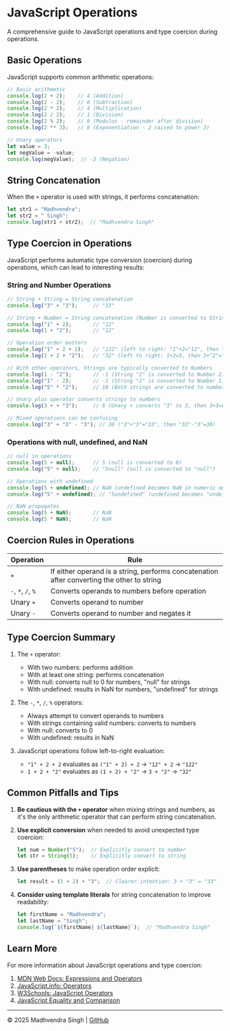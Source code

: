 # JavaScript Operations

A comprehensive guide to JavaScript operations and type coercion during operations.

## Basic Operations

JavaScript supports common arithmetic operations:

```javascript
// Basic arithmetic
console.log(2 + 2);    // 4 (Addition)
console.log(2 - 2);    // 0 (Subtraction)
console.log(2 * 2);    // 4 (Multiplication)
console.log(2 / 2);    // 1 (Division)
console.log(2 % 2);    // 0 (Modulus - remainder after division)
console.log(2 ** 3);   // 8 (Exponentiation - 2 raised to power 3)

// Unary operators
let value = 3;
let negValue = -value;
console.log(negValue);  // -3 (Negation)
```

## String Concatenation

When the `+` operator is used with strings, it performs concatenation:

```javascript
let str1 = "Madhvendra";
let str2 = " Singh";
console.log(str1 + str2);  // "Madhvendra Singh"
```

## Type Coercion in Operations

JavaScript performs automatic type conversion (coercion) during operations, which can lead to interesting results:

### String and Number Operations

```javascript
// String + String = String concatenation
console.log("3" + "3");     // "33"

// String + Number = String concatenation (Number is converted to String)
console.log("1" + 2);       // "12"
console.log(1 + "2");       // "12"

// Operation order matters
console.log("1" + 2 + 2);   // "122" (left to right: "1"+2="12", then "12"+2="122")
console.log(1 + 2 + "2");   // "32" (left to right: 1+2=3, then 3+"2"="32")

// With other operators, Strings are typically converted to Numbers
console.log(1 - "2");       // -1 (String "2" is converted to Number 2)
console.log("1" - 2);       // -1 (String "1" is converted to Number 1)
console.log("5" * "2");     // 10 (Both strings are converted to numbers)

// Unary plus operator converts strings to numbers
console.log(3 + + "3");     // 6 (Unary + converts "3" to 3, then 3+3=6)

// Mixed operations can be confusing
console.log("3" + "3" - "3"); // 30 ("3"+"3"="33", then "33"-"3"=30)
```

### Operations with null, undefined, and NaN

```javascript
// null in operations
console.log(5 + null);      // 5 (null is converted to 0)
console.log("5" + null);    // "5null" (null is converted to "null")

// Operations with undefined
console.log(5 + undefined); // NaN (undefined becomes NaN in numeric operations)
console.log("5" + undefined); // "5undefined" (undefined becomes "undefined" in string operations)

// NaN propagates
console.log(5 + NaN);       // NaN
console.log(5 * NaN);       // NaN
```

## Coercion Rules in Operations

| Operation | Rule |
|-----------|------|
| `+` | If either operand is a string, performs concatenation after converting the other to string |
| `-`, `*`, `/`, `%` | Converts operands to numbers before operation |
| Unary `+` | Converts operand to number |
| Unary `-` | Converts operand to number and negates it |

## Type Coercion Summary

1. The `+` operator:
   - With two numbers: performs addition
   - With at least one string: performs concatenation
   - With null: converts null to 0 for numbers, "null" for strings
   - With undefined: results in NaN for numbers, "undefined" for strings

2. The `-`, `*`, `/`, `%` operators:
   - Always attempt to convert operands to numbers
   - With strings containing valid numbers: converts to numbers
   - With null: converts to 0
   - With undefined: results in NaN

3. JavaScript operations follow left-to-right evaluation:
   - `"1" + 2 + 2` evaluates as `("1" + 2) + 2` → `"12" + 2` → `"122"`
   - `1 + 2 + "2"` evaluates as `(1 + 2) + "2"` → `3 + "2"` → `"32"`

## Common Pitfalls and Tips

1. **Be cautious with the `+` operator** when mixing strings and numbers, as it's the only arithmetic operator that can perform string concatenation.

2. **Use explicit conversion** when needed to avoid unexpected type coercion:
   ```javascript
   let num = Number("5");  // Explicitly convert to number
   let str = String(5);    // Explicitly convert to string
   ```

3. **Use parentheses** to make operation order explicit:
   ```javascript
   let result = (1 + 2) + "3";  // Clearer intention: 3 + "3" = "33"
   ```

4. **Consider using template literals** for string concatenation to improve readability:
   ```javascript
   let firstName = "Madhvendra";
   let lastName = "Singh";
   console.log(`${firstName} ${lastName}`);  // "Madhvendra Singh"
   ```

## Learn More

For more information about JavaScript operations and type coercion:

1. [MDN Web Docs: Expressions and Operators](https://developer.mozilla.org/en-US/docs/Web/JavaScript/Guide/Expressions_and_Operators)
2. [JavaScript.info: Operators](https://javascript.info/operators)
3. [W3Schools: JavaScript Operators](https://www.w3schools.com/js/js_operators.asp)
4. [JavaScript Equality and Comparison](https://developer.mozilla.org/en-US/docs/Web/JavaScript/Equality_comparisons_and_sameness)

---

© 2025 Madhvendra Singh | [GitHub](https://github.com/madhvendrasingh007)